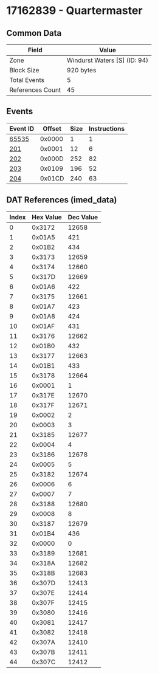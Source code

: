 # 17162839 - Quartermaster

## Common Data

| Field            | Value                        |
|------------------|------------------------------|
| Zone             | Windurst Waters [S] (ID: 94) |
| Block Size       | 920 bytes                    |
| Total Events     | 5                            |
| References Count | 45                           |

## Events

| Event ID            | Offset   |   Size |   Instructions |
|---------------------|----------|--------|----------------|
| [65535](./65535.md) | 0x0000   |      1 |              1 |
| [201](./201.md)     | 0x0001   |     12 |              6 |
| [202](./202.md)     | 0x000D   |    252 |             82 |
| [203](./203.md)     | 0x0109   |    196 |             52 |
| [204](./204.md)     | 0x01CD   |    240 |             63 |

## DAT References (imed_data)

|   Index | Hex Value   |   Dec Value |
|---------|-------------|-------------|
|       0 | 0x3172      |       12658 |
|       1 | 0x01A5      |         421 |
|       2 | 0x01B2      |         434 |
|       3 | 0x3173      |       12659 |
|       4 | 0x3174      |       12660 |
|       5 | 0x317D      |       12669 |
|       6 | 0x01A6      |         422 |
|       7 | 0x3175      |       12661 |
|       8 | 0x01A7      |         423 |
|       9 | 0x01A8      |         424 |
|      10 | 0x01AF      |         431 |
|      11 | 0x3176      |       12662 |
|      12 | 0x01B0      |         432 |
|      13 | 0x3177      |       12663 |
|      14 | 0x01B1      |         433 |
|      15 | 0x3178      |       12664 |
|      16 | 0x0001      |           1 |
|      17 | 0x317E      |       12670 |
|      18 | 0x317F      |       12671 |
|      19 | 0x0002      |           2 |
|      20 | 0x0003      |           3 |
|      21 | 0x3185      |       12677 |
|      22 | 0x0004      |           4 |
|      23 | 0x3186      |       12678 |
|      24 | 0x0005      |           5 |
|      25 | 0x3182      |       12674 |
|      26 | 0x0006      |           6 |
|      27 | 0x0007      |           7 |
|      28 | 0x3188      |       12680 |
|      29 | 0x0008      |           8 |
|      30 | 0x3187      |       12679 |
|      31 | 0x01B4      |         436 |
|      32 | 0x0000      |           0 |
|      33 | 0x3189      |       12681 |
|      34 | 0x318A      |       12682 |
|      35 | 0x318B      |       12683 |
|      36 | 0x307D      |       12413 |
|      37 | 0x307E      |       12414 |
|      38 | 0x307F      |       12415 |
|      39 | 0x3080      |       12416 |
|      40 | 0x3081      |       12417 |
|      41 | 0x3082      |       12418 |
|      42 | 0x307A      |       12410 |
|      43 | 0x307B      |       12411 |
|      44 | 0x307C      |       12412 |
